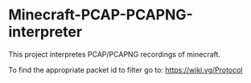 # Minecraft-PCAP-PCAPNG-interpreter
This project interpretes PCAP/PCAPNG recordings of minecraft.

To find the appropriate packet id to filter go to:
https://wiki.vg/Protocol
